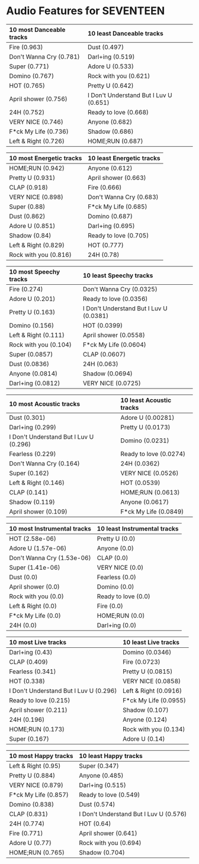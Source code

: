 # Audio Features for SEVENTEEN
| 10 most Danceable tracks | 10 least Danceable tracks |
|:---|:---|
| Fire (0.963) | Dust (0.497) |
| Don't Wanna Cry (0.781) | Darl+ing (0.519) |
| Super (0.771) | Adore U (0.533) |
| Domino (0.767) | Rock with you (0.621) |
| HOT (0.765) | Pretty U (0.642) |
| April shower (0.756) | I Don't Understand But I Luv U (0.651) |
| 24H (0.752) | Ready to love (0.668) |
| VERY NICE (0.746) | Anyone (0.682) |
| F*ck My Life (0.736) | Shadow (0.686) |
| Left & Right (0.726) | HOME;RUN (0.687) |

| 10 most Energetic tracks | 10 least Energetic tracks |
|:---|:---|
| HOME;RUN (0.942) | Anyone (0.612) |
| Pretty U (0.931) | April shower (0.663) |
| CLAP (0.918) | Fire (0.666) |
| VERY NICE (0.898) | Don't Wanna Cry (0.683) |
| Super (0.88) | F*ck My Life (0.685) |
| Dust (0.862) | Domino (0.687) |
| Adore U (0.851) | Darl+ing (0.695) |
| Shadow (0.84) | Ready to love (0.705) |
| Left & Right (0.829) | HOT (0.777) |
| Rock with you (0.816) | 24H (0.78) |

| 10 most Speechy tracks | 10 least Speechy tracks |
|:---|:---|
| Fire (0.274) | Don't Wanna Cry (0.0325) |
| Adore U (0.201) | Ready to love (0.0356) |
| Pretty U (0.163) | I Don't Understand But I Luv U (0.0381) |
| Domino (0.156) | HOT (0.0399) |
| Left & Right (0.111) | April shower (0.0558) |
| Rock with you (0.104) | F*ck My Life (0.0604) |
| Super (0.0857) | CLAP (0.0607) |
| Dust (0.0836) | 24H (0.063) |
| Anyone (0.0814) | Shadow (0.0694) |
| Darl+ing (0.0812) | VERY NICE (0.0725) |

| 10 most Acoustic tracks | 10 least Acoustic tracks |
|:---|:---|
| Dust (0.301) | Adore U (0.00281) |
| Darl+ing (0.299) | Pretty U (0.0173) |
| I Don't Understand But I Luv U (0.296) | Domino (0.0231) |
| Fearless (0.229) | Ready to love (0.0274) |
| Don't Wanna Cry (0.164) | 24H (0.0362) |
| Super (0.162) | VERY NICE (0.0526) |
| Left & Right (0.146) | HOT (0.0539) |
| CLAP (0.141) | HOME;RUN (0.0613) |
| Shadow (0.119) | Anyone (0.0617) |
| April shower (0.109) | F*ck My Life (0.0849) |

| 10 most Instrumental tracks | 10 least Instrumental tracks |
|:---|:---|
| HOT (2.58e-06) | Pretty U (0.0) |
| Adore U (1.57e-06) | Anyone (0.0) |
| Don't Wanna Cry (1.53e-06) | CLAP (0.0) |
| Super (1.41e-06) | VERY NICE (0.0) |
| Dust (0.0) | Fearless (0.0) |
| April shower (0.0) | Domino (0.0) |
| Rock with you (0.0) | Ready to love (0.0) |
| Left & Right (0.0) | Fire (0.0) |
| F*ck My Life (0.0) | HOME;RUN (0.0) |
| 24H (0.0) | Darl+ing (0.0) |

| 10 most Live tracks | 10 least Live tracks |
|:---|:---|
| Darl+ing (0.43) | Domino (0.0346) |
| CLAP (0.409) | Fire (0.0723) |
| Fearless (0.341) | Pretty U (0.0815) |
| HOT (0.338) | VERY NICE (0.0858) |
| I Don't Understand But I Luv U (0.296) | Left & Right (0.0916) |
| Ready to love (0.215) | F*ck My Life (0.0955) |
| April shower (0.211) | Shadow (0.107) |
| 24H (0.196) | Anyone (0.124) |
| HOME;RUN (0.173) | Rock with you (0.134) |
| Super (0.167) | Adore U (0.14) |

| 10 most Happy tracks | 10 least Happy tracks |
|:---|:---|
| Left & Right (0.95) | Super (0.347) |
| Pretty U (0.884) | Anyone (0.485) |
| VERY NICE (0.879) | Darl+ing (0.515) |
| F*ck My Life (0.857) | Ready to love (0.549) |
| Domino (0.838) | Dust (0.574) |
| CLAP (0.831) | I Don't Understand But I Luv U (0.576) |
| 24H (0.774) | HOT (0.64) |
| Fire (0.771) | April shower (0.641) |
| Adore U (0.77) | Rock with you (0.694) |
| HOME;RUN (0.765) | Shadow (0.704) |

